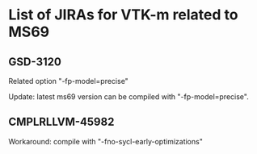 # List of JIRAs for VTK-m related to MS69

## GSD-3120

Related option "-fp-model=precise"

Update: latest ms69 version can be compiled with "-fp-model=precise".

## CMPLRLLVM-45982

Workaround: compile with "-fno-sycl-early-optimizations"

